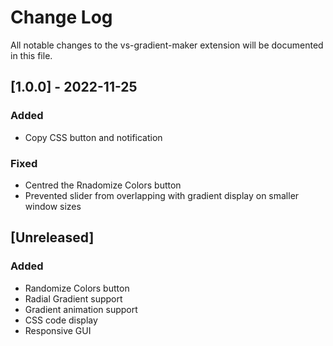 # Change Log

All notable changes to the vs-gradient-maker extension will be documented in this file.

## [1.0.0] - 2022-11-25

### Added
- Copy CSS button and notification

### Fixed
- Centred the Rnadomize Colors button
- Prevented slider from overlapping with gradient display on smaller window sizes

## [Unreleased]

### Added
- Randomize Colors button
- Radial Gradient support
- Gradient animation support
- CSS code display
- Responsive GUI
 
